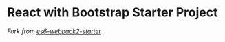 # React with Bootstrap Starter Project

*Fork from [es6-webpack2-starter](https://github.com/micooz/es6-webpack2-starter)*
